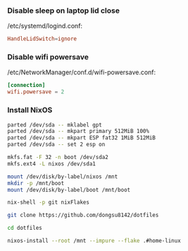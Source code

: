 ### Disable sleep on laptop lid close

/etc/systemd/logind.conf:

```conf
HandleLidSwitch=ignore
```

### Disable wifi powersave

/etc/NetworkManager/conf.d/wifi-powersave.conf:

```conf
[connection]
wifi.powersave = 2
```

### Install NixOS

```bash
parted /dev/sda -- mklabel gpt
parted /dev/sda -- mkpart primary 512MiB 100%
parted /dev/sda -- mkpart ESP fat32 1MiB 512MiB
parted /dev/sda -- set 2 esp on

mkfs.fat -F 32 -n boot /dev/sda2
mkfs.ext4 -L nixos /dev/sda1

mount /dev/disk/by-label/nixos /mnt
mkdir -p /mnt/boot
mount /dev/disk/by-label/boot /mnt/boot

nix-shell -p git nixFlakes

git clone https://github.com/dongsu8142/dotfiles

cd dotfiles

nixos-install --root /mnt --impure --flake .#home-linux
```

